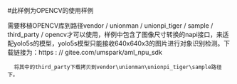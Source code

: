 #此样例为OPENCV的使用样例

需要移植OPENCV库到路径vendor / unionman / unionpi_tiger / sample / third_party /
    opencv才可以使用，样例中包含了图像尺寸转换的napi接口，来适配yolo5s的模型，yolo5s模型只能接收640x640x3的图片进行对象识别检测。下载链接为：https
    : // gitee.com/umspark/aml_npu_sdk

      将其中的third_party下载拷贝到vendor\unionman\unionpi_tiger\sample路径下。
